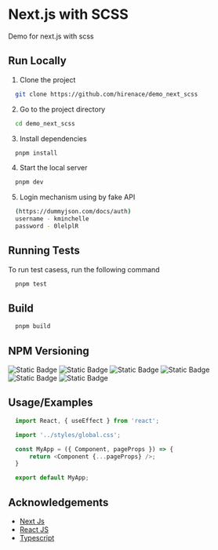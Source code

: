 
# Next.js with SCSS

Demo for next.js with scss

## Run Locally

1. Clone the project

```bash
  git clone https://github.com/hirenace/demo_next_scss
```

2. Go to the project directory

```bash
  cd demo_next_scss
```

3. Install dependencies

```bash
  pnpm install
```

4. Start the local server

```bash
  pnpm dev
```

5. Login mechanism using by fake API
```bash
  (https://dummyjson.com/docs/auth)
  username - kminchelle
  password - 0lelplR
```

## Running Tests

To run test casess, run the following command

```bash
  pnpm test
```


## Build

```bash
  pnpm build
```


## NPM Versioning

![Static Badge](https://img.shields.io/badge/node-v20.8.0-green?link=https%3A%2F%2Fnodejs.org%2Fen%2Fdownload) ![Static Badge](https://img.shields.io/badge/pnpm-v8_13_1-vintage?link=https%3A%2F%2Fwww.npmjs.com%2Fpackage%2Fpnpm%2Fv%2F8.13.1) ![Static Badge](https://img.shields.io/badge/npm-v10_1_0-gold?link=https%3A%2F%2Fwww.npmjs.com%2Fpackage%2Fnpm%2Fv%2F10.1.0) ![Static Badge](https://img.shields.io/badge/react-v19_2_0-blue?link=https%3A%2F%2Fwww.npmjs.com%2Fpackage%2Freact%2Fv%2F18.2.0) ![Static Badge](https://img.shields.io/badge/next-v14_0_4-red?link=https%3A%2F%2Fwww.npmjs.com%2Fpackage%2Fnext%2Fv%2F14.0.4) ![Static Badge](https://img.shields.io/badge/sass-v1_69_5-purple?link=https%3A%2F%2Fwww.npmjs.com%2Fpackage%2Fsass%2Fv%2F1.69.5)

## Usage/Examples

```javascript
  import React, { useEffect } from 'react';

  import '../styles/global.css';

  const MyApp = ({ Component, pageProps }) => {
      return <Component {...pageProps} />;
  }

  export default MyApp;

```

## Acknowledgements
 - [Next Js](https://nextjs.org/docs)
 - [React JS](https://react.dev/learn)
 - [Typescript](https://www.typescriptlang.org/docs/)
